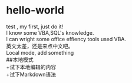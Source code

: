 # hello-world
test , my first, just do it!  
I know some VBA,SQL's knowledge.  
I can wright some office effiency tools used VBA.  
英文太差，还是来点中文吧。  
Local mode, add something  
##本地模式  
+试下本地编辑的内容  
+试下Markdown语法  
